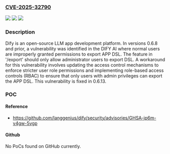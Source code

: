 ### [CVE-2025-32790](https://cve.mitre.org/cgi-bin/cvename.cgi?name=CVE-2025-32790)
![](https://img.shields.io/static/v1?label=Product&message=dify&color=blue)
![](https://img.shields.io/static/v1?label=Version&message=%3D%20%3C%200.6.13%20&color=brighgreen)
![](https://img.shields.io/static/v1?label=Vulnerability&message=CWE-284%3A%20Improper%20Access%20Control&color=brighgreen)

### Description

Dify is an open-source LLM app development platform. In versions 0.6.8 and prior, a vulnerability was identified in the DIFY AI where normal users are improperly granted permissions to export APP DSL. The feature in '/export' should only allow administrator users to export DSL. A workaround for this vulnerability involves updating the access control mechanisms to enforce stricter user role permissions and implementing role-based access controls (RBAC) to ensure that only users with admin privileges can export the APP DSL. This vulnerability is fixed in 0.6.13.

### POC

#### Reference
- https://github.com/langgenius/dify/security/advisories/GHSA-jp6m-v4gw-5vgp

#### Github
No PoCs found on GitHub currently.

